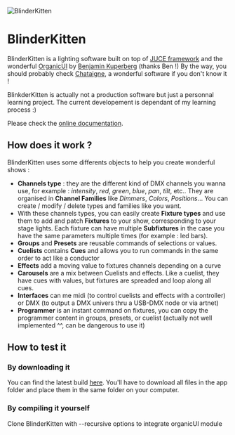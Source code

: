 ![BlinderKitten](http://tuveuxvoirunephotodemonchat.fr/blinderKittenHeader.png)

# BlinderKitten

BlinderKitten is a lighting software built on top of [JUCE framework](https://juce.com/) and the wonderful [OrganicUI](https://github.com/benkuper/juce_organicui/) by [Benjamin Kuperberg](http://benjamin.kuperberg.fr/) (thanks Ben !)
By the way, you should probably check [Chataigne](https://benjamin.kuperberg.fr/chataigne/en), a wonderful software if you don't know it !

BlinkderKitten is actually not a production software but just a personnal learning project. The current developement is dependant of my learning process :)

Please check the [online documentation](https://norbertrostaing.gitbook.io/blinderkitten/).


## How does it work ?
BlinderKitten uses some differents objects to help you create wonderful shows :
- **Channels type** : they are the different kind of DMX channels you wanna use, for example : *intensity*, *red*, *green*, *blue*, *pan*, *tilt*, etc.. They are organised in **Channel Families** like *Dimmers*, *Colors*, *Positions*... 
You can create / modify / delete types and families like you want.
- With these channels types, you can easily create **Fixture types** and use them to add and patch **Fixtures** to your show, corresponding to your stage lights.
Each fixture can have multiple **Subfixtures** in the case you have the same parameters multiple times (for example : led bars).
- **Groups** and **Presets** are reusable commands of selections or values.
- **Cuelists** contains **Cues** and allows you to run commands in the same order to act like a conductor
- **Effects** add a moving value to fixtures channels depending on a curve
- **Carousels** are a mix between Cuelists and effects. Like a cuelist, they have cues with values, but fixtures are spreaded and loop along all cues.
- **Interfaces** can me midi (to control cuelists and effects with a controller) or DMX (to output a DMX univers thru a USB-DMX node or via artnet)
- **Programmer** is an instant command on fixtures, you can copy the programmer content in groups, presets, or cuelist (actually not well implemented ^^, can be dangerous to use it)

## How to test it

### By downloading it
You can find the latest build [here](https://github.com/norbertrostaing/BlinderKitten/tree/main/Binaries/App). You'll have to download all files in the app folder and place them in the same folder on your computer.

### By compiling it yourself
Clone BlinderKitten with --recursive options to integrate organicUI module

